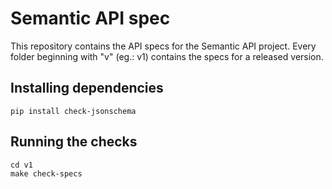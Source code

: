 # Semantic API spec

This repository contains the API specs for the Semantic API project. Every folder beginning with "v" (eg.: v1) contains the specs for a released version.

## Installing dependencies
```
pip install check-jsonschema
```

## Running the checks
```
cd v1
make check-specs
```
